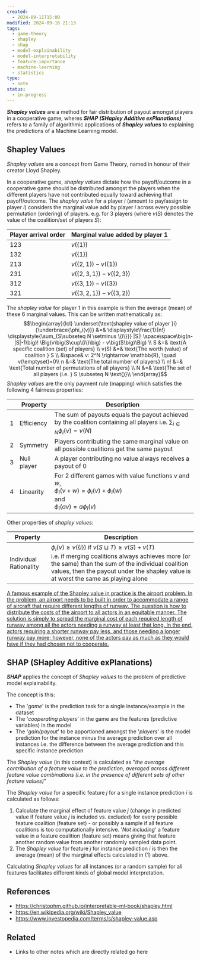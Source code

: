 ```yaml
---
created:
  - 2024-09-11T15:00
modified: 2024-09-16 21:13
tags:
  - game-theory
  - shapley
  - shap
  - model-explainability
  - model-interpretability
  - feature-importance
  - machine-learning
  - statistics
type:
  - note
status:
  - in-progress
---
```

**_Shapley values_** are a method for fair distribution of payout amongst players in a cooperative game, wheres **_SHAP (SHapley Additive exPlanations)_** refers to a family of algorithmic applications of **_Shapley values_** to explaining the predictions of a Machine Learning model.
## Shapley Values
_Shapley values_ are a concept from Game Theory, named in honour of their creator Lloyd Shapley.

In a cooperative game, _shapley values_ dictate how the payoff/outcome in a cooperative game should be distributed amongst the players when the different players have not contributed equally toward achieving that payoff/outcome.
The _shapley value_ for a player _i_ (amount to pay/assign to player _i_) considers the marginal value add by player _i_ across every possible permutation (ordering) of players. 
e.g. for 3 players (where $v(S)$ denotes the value of the coalition/set of players $S$):

| Player arrival order | Marginal value added by player 1              |
| -------------------- | --------------------------------------------- |
| 123                  | $v\big(\{1\}\big)$                            |
| 132                  | $v\big( \{1\} \big)$                          |
| 213                  | $v\Big( \{2,1\} \Big) - v\Big(\{1\}\Big)$     |
| 231                  | $v\Big( \{2,3,1\} \Big) - v\Big(\{2,3\}\Big)$ |
| 312                  | $v\Big( \{3,1\} \Big) - v\Big(\{3\}\Big)$     |
| 321                  | $v\Big( \{3,2,1\} \Big) - v\Big(\{3,2\}\Big)$ |
The _shapley value_ for player 1 in this example is then the average (mean) of these 6 marginal values.
This can be written mathematically as:
$$\begin{array}{lcl}
\underset{\text{shapley value of player }i}{\underbrace{\phi_i(v)}} &=& \displaystyle\frac{1}{n!} \displaystyle{\sum_{S\subseteq N \setminus \{i\}}} |S|! \space\space\big(n-|S|-1\big)! \Big(v\big(S\cup\{i\}\big) - v\big(S\big)\Big) \\ 
S &=& \text{A specific coalition (set) of players} \\
v(S) &=& \text{The worth (value) of coalition } S \\
&\space& v: 2^N \rightarrow \mathbb{R}, \quad v(\emptyset)=0\\
n &=& \text{The total number of players} \\
n! &=& \text{Total number of permutations of all players} \\
N &=& \text{The set of all players (i.e. } S \subseteq N \text{)}\\
\end{array}$$
_Shapley values_ are the only payment rule (mapping) which satisfies the following 4 fairness properties:

|     | Property    | Description                                                                                                                         |
| --- | ----------- | ----------------------------------------------------------------------------------------------------------------------------------- |
| 1   | Efficiency  | The sum of payouts equals the payout achieved by the coalition containing all players i.e. $\sum_{i\in N} \phi_i(v) = v(N)$         |
| 2   | Symmetry    | Players contributing the same marginal value on all possible coalitions get the same payout                                         |
| 3   | Null player | A player contributing no value always receives a payout of 0                                                                        |
| 4   | Linearity   | For 2 different games with value functions $v$ and $w$,<br>$\phi_i(v+w) = \phi_i(v)+\phi_i(w)$ <br>and<br>$\phi_i(av) = a\phi_i(v)$ |

Other properties of _shapley values_:

| Property               | Description                                                                                                                                                                                                                                                      |
| ---------------------- | ---------------------------------------------------------------------------------------------------------------------------------------------------------------------------------------------------------------------------------------------------------------- |
| Individual Rationality | $\phi_i(v)\geq v\big(\{i\}\big)$ if $v(S\sqcup T)\geq v(S)+v(T)$<br>i.e. if merging coalitions always achieves more (or the same) than the sum of the individual coalition values, then the payout under the shapley value is at worst the same as playing alone |

[A famous example of the Shapley value in practice is the airport problem. In the problem, an airport needs to be built in order to accommodate a range of aircraft that require different lengths of runway. The question is how to distribute the costs of the airport to all actors in an equitable manner. The solution is simply to spread the marginal cost of each required length of runway among all the actors needing a runway at least that long. In the end, actors requiring a shorter runway pay less, and those needing a longer runway pay more; however, none of the actors pay as much as they would have if they had chosen not to cooperate.](https://www.investopedia.com/terms/s/shapley-value.asp)
## SHAP (SHapley Additive exPlanations)
**_SHAP_** applies the concept of _Shapley values_ to the problem of predictive model explainability.

The concept is this:
- The '_game_' is the prediction task for a single instance/example in the dataset
- The '_cooperating players_' in the game are the features (predictive variables) in the model
- The '_gain/payout_' to be apportioned amongst the '_players_' is the model prediction for the instance minus the average prediction over all instances i.e. the difference between the average prediction and this specific instance prediction

The _Shapley value_ (in this context) is calculated as "_the average contribution of a feature value to the prediction, averaged across different feature value combinations (i.e. in the presence of different sets of other feature values)_"

The _Shapley value_ for a specific feature _j_ for a single instance prediction _i_ is calculated as follows:
1. Calculate the marginal effect of feature value _j_ (change in predicted value if feature value _j_ is included vs. excluded) for every possible feature coalition (feature set) - or possibly a sample if all feature coalitions is too computationally intensive.
   '_Not including_' a feature value in a feature coalition (feature set) means giving that feature another random value from another randomly sampled data point.
2. The _Shapley value_ for feature _j_ for instance prediction _i_ is then the average (mean) of the marginal effects calculated in (1) above.

Calculating _Shapley values_ for all instances (or a random sample) for all features facilitates different kinds of global model interpretation.  
## References
* https://christophm.github.io/interpretable-ml-book/shapley.html
* https://en.wikipedia.org/wiki/Shapley_value
* https://www.investopedia.com/terms/s/shapley-value.asp
## Related

* Links to other notes which are directly related go here